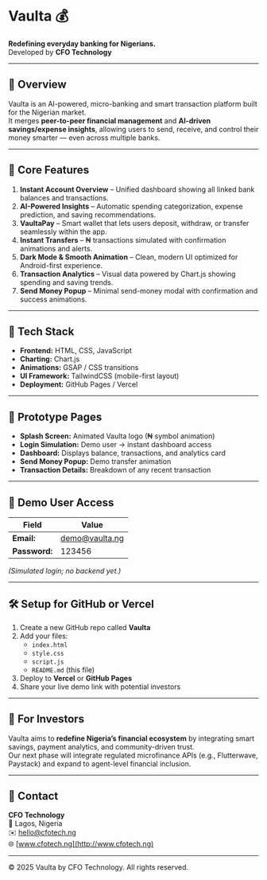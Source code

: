 # Vaulta 💰  
**Redefining everyday banking for Nigerians.**  
Developed by **CFO Technology**

---

## 🚀 Overview  
Vaulta is an AI-powered, micro-banking and smart transaction platform built for the Nigerian market.  
It merges **peer-to-peer financial management** and **AI-driven savings/expense insights**, allowing users to send, receive, and control their money smarter — even across multiple banks.

---

## 🌟 Core Features  

1. **Instant Account Overview** – Unified dashboard showing all linked bank balances and transactions.  
2. **AI-Powered Insights** – Automatic spending categorization, expense prediction, and saving recommendations.  
3. **VaultaPay** – Smart wallet that lets users deposit, withdraw, or transfer seamlessly within the app.  
4. **Instant Transfers** – ₦ transactions simulated with confirmation animations and alerts.  
5. **Dark Mode & Smooth Animation** – Clean, modern UI optimized for Android-first experience.  
6. **Transaction Analytics** – Visual data powered by Chart.js showing spending and saving trends.  
7. **Send Money Popup** – Minimal send-money modal with confirmation and success animations.  

---

## 🧩 Tech Stack  

- **Frontend:** HTML, CSS, JavaScript  
- **Charting:** Chart.js  
- **Animations:** GSAP / CSS transitions  
- **UI Framework:** TailwindCSS (mobile-first layout)  
- **Deployment:** GitHub Pages / Vercel  

---

## 📱 Prototype Pages  

- **Splash Screen:** Animated Vaulta logo (₦ symbol animation)  
- **Login Simulation:** Demo user → instant dashboard access  
- **Dashboard:** Displays balance, transactions, and analytics card  
- **Send Money Popup:** Demo transfer animation  
- **Transaction Details:** Breakdown of any recent transaction  

---

## 🧠 Demo User Access  

| Field | Value |
|--------|--------|
| **Email:** | demo@vaulta.ng |
| **Password:** | 123456 |

*(Simulated login; no backend yet.)*

---

## 🛠️ Setup for GitHub or Vercel  

1. Create a new GitHub repo called **Vaulta**  
2. Add your files:  
   - `index.html`  
   - `style.css`  
   - `script.js`  
   - `README.md` (this file)  
3. Deploy to **Vercel** or **GitHub Pages**  
4. Share your live demo link with potential investors  

---

## 💼 For Investors  

Vaulta aims to **redefine Nigeria’s financial ecosystem** by integrating smart savings, payment analytics, and community-driven trust.  
Our next phase will integrate regulated microfinance APIs (e.g., Flutterwave, Paystack) and expand to agent-level financial inclusion.

---

## 📧 Contact  

**CFO Technology**  
📍 Lagos, Nigeria  
✉️ hello@cfotech.ng  
🌐 [www.cfotech.ng](http://www.cfotech.ng)

---

© 2025 Vaulta by CFO Technology. All rights reserved.
